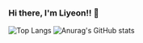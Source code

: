 ### Hi there, I'm Liyeon!! 👋

![Top Langs](https://github-readme-stats.vercel.app/api/top-langs/?username=LIYEON&layout=compact&theme=tokyonight)
![Anurag's GitHub stats](https://github-readme-stats.vercel.app/api?username=liyeon&show_icons=true&theme=tokyonight)
<!--![Ashutosh's github activity graph](https://github-readme-activity-graph.cyclic.app/graph?username=LIYEON&theme=tokyo-night)-->
<!--
**liyeon/liyeon** is a ✨ _special_ ✨ repository because its `README.md` (this file) appears on your GitHub profile.
 
Here are some ideas to get you started:

- 🔭 I’m currently working on ...
- 🌱 I’m currently learning ...
- 👯 I’m looking to collaborate on ...
- 🤔 I’m looking for help with ...
- 💬 Ask me about ...
- 📫 How to reach me: ...
- 😄 Pronouns: ...
- ⚡ Fun fact: ...
-->
